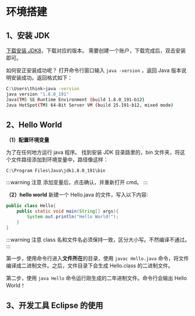 # 环境搭建

## 1、安装 JDK 

[下载安装 JDK8](https://www.oracle.com/java/technologies/javase/javase-jdk8-downloads.html)，下载对应的版本。
需要创建一个账户，下载完成后，双击安装即可。

如何安正安装成功呢？ 打开命令行窗口输入 `java -version` ，返回 Java 版本说明安装成功。返回格式如下：

```bash
C:\Users\think>java -version
java version "1.8.0_191"
Java(TM) SE Runtime Environment (build 1.8.0_191-b12)
Java HotSpot(TM) 64-Bit Server VM (build 25.191-b12, mixed mode)
```



## 2、Hello World

**（1）配置环境变量**

为了在任何地方运行 java 程序。
找到安装 JDK 目录路里的，bin 文件夹，将这个文件路径添加到环境变量中，路径像这样：
```
C:\Program Files\Java\jdk1.8.0_191\bin
```

:::warning 注意
添加变量后，点击确认，并重新打开 cmd。
:::

**（2）hello world**
新建一个 Hello.java 的文件，写入以下内容:

```java
public class Hello{
    public static void main(String[] args){
        System.out.println("Hello World!");
    }
}
```
:::warning 注意
class 名和文件名必须保持一致，区分大小写。不然编译不通过。
:::

第一步，使用命令行进入**文件所在**的目录，使用 `javac Hello.java` 命令，将文件编译成二进制文件。之后，文件目录下会生成 Hello.class 的二进制文件。

第二步，使用 `java Hello` 命令运行刚生成的二年进制文件。命令行会输出 Hello World！

## 3、开发工具 Eclipse 的使用

<comment-comment/> 

